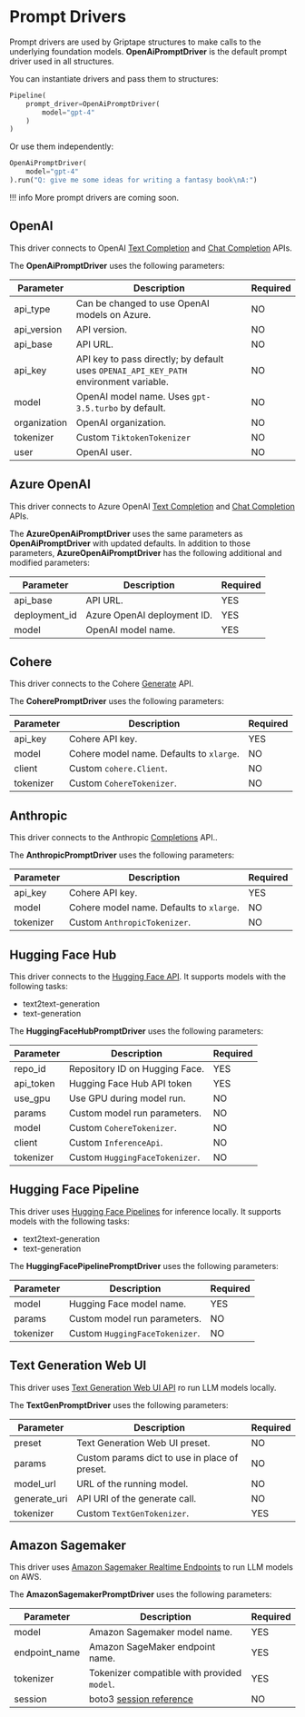 # Prompt Drivers

Prompt drivers are used by Griptape structures to make calls to the underlying foundation models. **OpenAiPromptDriver** is the default prompt driver used in all structures.

You can instantiate drivers and pass them to structures:

```python
Pipeline(
    prompt_driver=OpenAiPromptDriver(
        model="gpt-4"
    )
)
```

Or use them independently:

```python
OpenAiPromptDriver(
    model="gpt-4"
).run("Q: give me some ideas for writing a fantasy book\nA:")
```

!!! info
    More prompt drivers are coming soon.

## OpenAI

This driver connects to OpenAI [Text Completion](https://platform.openai.com/docs/guides/completion) and [Chat Completion](https://platform.openai.com/docs/guides/chat) APIs.

The **OpenAiPromptDriver** uses the following parameters:

| Parameter    | Description                                                                           | Required |
|--------------|---------------------------------------------------------------------------------------|----------|
| api_type     | Can be changed to use OpenAI models on Azure.                                         | NO       |
| api_version  | API version.                                                                          | NO       |
| api_base     | API URL.                                                                              | NO       |
| api_key      | API key to pass directly; by default uses `OPENAI_API_KEY_PATH` environment variable. | NO       |
| model        | OpenAI model name. Uses `gpt-3.5.turbo` by default.                                   | NO       |
| organization | OpenAI organization.                                                                  | NO       |
| tokenizer    | Custom `TiktokenTokenizer`                                                            | NO       |
| user         | OpenAI user.                                                                          | NO       |

## Azure OpenAI

This driver connects to Azure OpenAI [Text Completion](https://learn.microsoft.com/en-us/azure/cognitive-services/openai/reference) and [Chat Completion](https://learn.microsoft.com/en-us/azure/cognitive-services/openai/reference) APIs.

The **AzureOpenAiPromptDriver** uses the same parameters as **OpenAiPromptDriver** with updated defaults. In addition to those parameters, **AzureOpenAiPromptDriver** has the following additional and modified parameters:

| Parameter     | Description                 | Required |
|---------------|-----------------------------|----------|
| api_base      | API URL.                    | YES      |
| deployment_id | Azure OpenAI deployment ID. | YES      |
| model         | OpenAI model name.          | YES      |

## Cohere

This driver connects to the Cohere [Generate](https://docs.cohere.ai/reference/generate) API.

The **CoherePromptDriver** uses the following parameters:

| Parameter | Description                              | Required |
|-----------|------------------------------------------|----------|
| api_key   | Cohere API key.                          | YES      |
| model     | Cohere model name. Defaults to `xlarge`. | NO       |
| client    | Custom `cohere.Client`.                  | NO       |
| tokenizer | Custom `CohereTokenizer`.                | NO       |

## Anthropic

This driver connects to the Anthropic [Completions](https://docs.anthropic.com/claude/reference/complete_post) API..

The **AnthropicPromptDriver** uses the following parameters:

| Parameter | Description                              | Required |
|-----------|------------------------------------------|----------|
| api_key   | Cohere API key.                          | YES      |
| model     | Cohere model name. Defaults to `xlarge`. | NO       |
| tokenizer | Custom `AnthropicTokenizer`.             | NO       |

## Hugging Face Hub

This driver connects to the [Hugging Face API](https://huggingface.co/docs/hub/api). It supports models with the following tasks:

* text2text-generation
* text-generation

The **HuggingFaceHubPromptDriver** uses the following parameters:

| Parameter | Description                    | Required |
|-----------|--------------------------------|----------|
| repo_id   | Repository ID on Hugging Face. | YES      |
| api_token | Hugging Face Hub API token     | YES      |
| use_gpu   | Use GPU during model run.      | NO       |
| params    | Custom model run parameters.   | NO       |
| model     | Custom `CohereTokenizer`.      | NO       |
| client    | Custom `InferenceApi`.         | NO       |
| tokenizer | Custom `HuggingFaceTokenizer`. | NO       |

## Hugging Face Pipeline

This driver uses [Hugging Face Pipelines](https://huggingface.co/docs/transformers/main_classes/pipelines) for inference locally. It supports models with the following tasks:

* text2text-generation
* text-generation

The **HuggingFacePipelinePromptDriver** uses the following parameters:

| Parameter | Description                    | Required |
|-----------|--------------------------------|----------|
| model     | Hugging Face model name.       | YES      |
| params    | Custom model run parameters.   | NO       |
| tokenizer | Custom `HuggingFaceTokenizer`. | NO       |

## Text Generation Web UI

This driver uses [Text Generation Web UI API](https://github.com/oobabooga/text-generation-webui) ro run LLM models locally.

The **TextGenPromptDriver** uses the following parameters:

| Parameter    | Description                                   | Required |
|--------------|-----------------------------------------------|----------|
| preset       | Text Generation Web UI preset.                | NO       |
| params       | Custom params dict to use in place of preset. | NO       |
| model_url    | URL of the running model.                     | NO       |
| generate_uri | API URI of the generate call.                 | NO       |
| tokenizer    | Custom `TextGenTokenizer`.                    | YES      |

## Amazon Sagemaker 

This driver uses [Amazon Sagemaker Realtime Endpoints](https://docs.aws.amazon.com/sagemaker/latest/dg/realtime-endpoints.html) to run LLM models on AWS.

The **AmazonSagemakerPromptDriver** uses the following parameters:

| Parameter    | Description                                                                                                        | Required |
|--------------|--------------------------------------------------------------------------------------------------------------------|----------|
| model        | Amazon Sagemaker model name.                                                                                       | YES      |
| endpoint_name| Amazon SageMaker endpoint name.                                                                                    | YES      |
| tokenizer    | Tokenizer compatible with provided `model`.                                                                        | YES      |
| session      | boto3 [session reference](https://boto3.amazonaws.com/v1/documentation/api/latest/reference/core/session.html)     | NO       |

